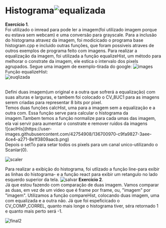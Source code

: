 # Histograma![equalizada](https://user-images.githubusercontent.com/42754908/136682234-e7a65a0f-ac9a-4458-9679-dd6ce1fcb5e9.png)

<strong>Exercício 1</strong>.<br>
Foi utilizado o imread para pode ler a imagem(foi utilizado imagem porque eu estava sem webcam) e uma conversão para grayscale.
Para a inclusão do histograma atravez da imagem, foi modicicado o programa base histogram.cpp e incluido outras funções, que foram possiveis atraves de outros exemplos
de programa feito com imagens. 
Para realizar a equalização da imagem, foi utilizada a função equalizeHist, um método para melhorar o constrate da imagem, ele estica o intervalo dos pixels agrupados. Segue uma imagem de exemplo-tirada do google:
![images](https://user-images.githubusercontent.com/42754908/136681489-6b11b2f3-6042-45c4-8c20-49b45b7566a0.jpg)<br>
Função equalizeHist:<br>
![euqlizada](https://user-images.githubusercontent.com/42754908/136700455-b7a15725-fcee-4d0c-a6f3-7f0ee87ffc7d.png)

<br>
Defini duas imagem(um original e a outra que sofrerá a equalização) com suas alturas e larguras, e tambem foi colocado o CV_8UC1 para as imagens serem criadas para representar 8 bits por pixel. <br>
Temos duas funções calcHist, uma para a imagem sem a equalização e a outra com. Essa função serve para calcular o histograma da imagem.Tambem temos a função normalize para cada umas das imagem, ela vai servir para aumentar o constrate e remover ruídos da imagens<br>
![caclHis](https://user-images.githubusercontent.com/42754908/136700970-c9fa9827-3aee-4ce4-a271-8e1f3809aacb.png)

<br>
Depois o setTo para setar todos os pixels para um canal unico-utilizando o Scanlar(0).<br>

![scaler](https://user-images.githubusercontent.com/42754908/136700949-7f8a4682-7505-481b-bc98-d7e21d925181.png)

 
 Para realizar a exibição do histograma, foi utlizado a função line-para exibir as linhas do histograma- e a função react para exibir um retangulo no lado esquerdo superior da tela. 
![salvar](https://user-images.githubusercontent.com/42754908/136700936-23097312-edfe-4019-8b80-2934ccfdd023.png)
<strong>Exercício 2</strong>.<br>
Já que estou fazendo com comparação de duas imagem. Vamos comparar as duas, em vez de um video que é frame por frame, ou, "imagem" por "imagem".
Utilizamos a função compareHist, colocando duas imagem, uma com equalizada e a outra não. Já que foi espeficicado o CV_COMP_CORREL, quanto mais longe o histograma tiver, 
séra retornado 1 e quanto mais perto será -1.

![final2](https://user-images.githubusercontent.com/42754908/136710691-48e3c90d-f55d-40f9-9bce-8b03a8744b2e.png)



